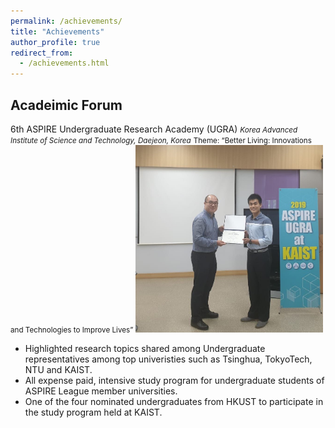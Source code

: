 ```yaml
---
permalink: /achievements/
title: "Achievements"
author_profile: true
redirect_from:
  - /achievements.html
---
```


## Acadeimic Forum

6th ASPIRE Undergraduate Research Academy (UGRA)
<small>*Korea Advanced Institute of Science and Technology, Daejeon, Korea*</small>
<small>Theme: “Better Living: Innovations and Technologies to Improve Lives”</small>
<img src="\images\KAIST.jpg"
    alt="KAIST Forum Photo"
    width="300" a=""
    />
- Highlighted research topics shared among Undergraduate representatives among top univeristies such as Tsinghua, TokyoTech, NTU and KAIST.
- All expense paid, intensive study program for undergraduate students of ASPIRE League member universities.
- One of the four nominated undergraduates from HKUST to participate in the study program held at KAIST.
